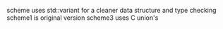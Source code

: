 scheme uses std::variant for a cleaner data structure and type checking
scheme1 is original version
scheme3 uses C union's
